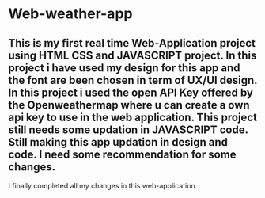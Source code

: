 # Web-weather-app

This is my first real time Web-Application project using HTML CSS and JAVASCRIPT project.
In this project i have used my design for this app and the font are been chosen in term of UX/UI design.
In this project i used the open API Key offered by the Openweathermap where u can create a own api key to use in the web application.
This project still needs some updation in JAVASCRIPT code.
Still making this app updation in design and code.
I need some recommendation for some changes.
------------------------------------------------------------
I finally completed all my changes in this web-application.
